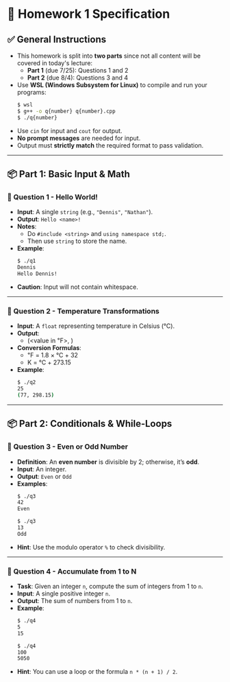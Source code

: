 # 📝 Homework 1 Specification

## ✅ General Instructions
- This homework is split into **two parts** since not all content will be covered in today's lecture:
  - **Part 1** (due 7/25): Questions 1 and 2
  - **Part 2** (due 8/4): Questions 3 and 4
- Use **WSL (Windows Subsystem for Linux)** to compile and run your programs:
    ```bash
    $ wsl
    $ g++ -o q{number} q{number}.cpp
    $ ./q{number}
    ```
- Use `cin` for input and `cout` for output.
- **No prompt messages** are needed for input.
- Output must **strictly match** the required format to pass validation.

---

## 📦 Part 1: Basic Input & Math

### 🔹 Question 1 - Hello World!
- **Input**: A single `string` (e.g., `"Dennis"`, `"Nathan"`).
- **Output**: `Hello <name>!`
- **Notes**:
  - Do `#include <string>` and `using namespace std;`.
  - Then use `string` to store the name.
- **Example**:
    ```bash
    $ ./q1
    Dennis
    Hello Dennis!
    ```
- **Caution**: Input will not contain whitespace.

---

### 🔹 Question 2 - Temperature Transformations
- **Input**: A `float` representing temperature in Celsius (°C).
- **Output**:
    - (<value in ℉>, <value in K>)
- **Conversion Formulas**:
    - ℉ = 1.8 × ℃ + 32
    - K = ℃ + 273.15
- **Example**:
    ```bash
    $ ./q2
    25
    (77, 298.15)
    ```

---

## 📦 Part 2: Conditionals & While-Loops

### 🔹 Question 3 - Even or Odd Number
- **Definition**: An **even number** is divisible by 2; otherwise, it’s **odd**.
- **Input**: An integer.
- **Output**: `Even` or `Odd`
- **Examples**:
    ```bash
    $ ./q3
    42
    Even
    ```
    ```bash
    $ ./q3
    13
    Odd
    ```
- **Hint**: Use the modulo operator `%` to check divisibility.

---

### 🔹 Question 4 - Accumulate from 1 to N
- **Task**: Given an integer `n`, compute the sum of integers from 1 to `n`.
- **Input**: A single positive integer `n`.
- **Output**: The sum of numbers from 1 to `n`.
- **Example**:
    ```bash
    $ ./q4
    5
    15
    ```
    ```bash
    $ ./q4
    100
    5050
    ```
- **Hint**: You can use a loop or the formula `n * (n + 1) / 2`.